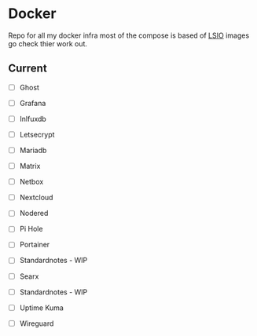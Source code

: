 # Docker
Repo for all my docker infra most of the compose is based of [LSIO](https://www.linuxserver.io) images go check thier work out.

## Current

- [ ] Ghost
- [ ] Grafana
- [ ] Inlfuxdb
- [ ] Letsecrypt
- [ ] Mariadb
- [ ] Matrix
- [ ] Netbox
- [ ] Nextcloud
- [ ] Nodered
- [ ] Pi Hole
- [ ] Portainer
- [ ] Standardnotes - WIP
- [ ] Searx
- [ ] Standardnotes - WIP
- [ ] Uptime Kuma
- [ ] Wireguard





